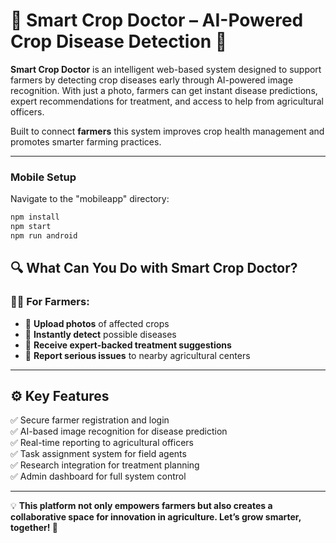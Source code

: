 # 🌿 Smart Crop Doctor – AI-Powered Crop Disease Detection 🚜

**Smart Crop Doctor** is an intelligent web-based system designed to support farmers by detecting crop diseases early through AI-powered image recognition. With just a photo, farmers can get instant disease predictions, expert recommendations for treatment, and access to help from agricultural officers.

Built to connect **farmers**  this system improves crop health management and promotes smarter farming practices.

---

### **Mobile Setup**

Navigate to the "mobileapp" directory:

```bash
npm install
npm start
npm run android
```

## 🔍 What Can You Do with Smart Crop Doctor?

### 👨‍🌾 For Farmers:
- 📸 **Upload photos** of affected crops  
- 🦠 **Instantly detect** possible diseases  
- 💊 **Receive expert-backed treatment suggestions**  
- 📢 **Report serious issues** to nearby agricultural centers  

---

## ⚙️ Key Features

✅ Secure farmer registration and login  
✅ AI-based image recognition for disease prediction  
✅ Real-time reporting to agricultural officers  
✅ Task assignment system for field agents  
✅ Research integration for treatment planning  
✅ Admin dashboard for full system control  

---

💡 **This platform not only empowers farmers but also creates a collaborative space for innovation in agriculture. Let’s grow smarter, together! 🌱**
